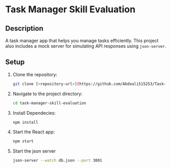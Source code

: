 # Task Manager Skill Evaluation

## Description
A task manager app that helps you manage tasks efficiently. This project also includes a mock server for simulating API responses using `json-server`.

## Setup

1. Clone the repository:

   ```bash
   git clone [<repository-url>](https://github.com/Abdeali515253/Task-Manager-Application-Skill-Evaluation)
   
2. Navigate to the project directory:
   ```bash
   cd task-manager-skill-evaluation
   
3. Install Dependecies:
    ```bash
    npm install
4. Start the React app:
   ```bash
   npm start
5. Start the json server
   ```bash
   json-server --watch db.json --port 3001
